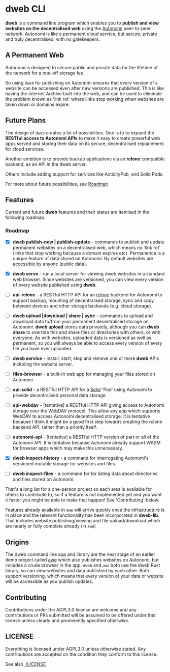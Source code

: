 # dweb CLI
**dweb** is a command line program which enables you to **publish and view websites on the decentralised web** using the [Autonomi](https://autonomi.com) peer-to-peer network. Autonomi is like a permanent cloud service, but secure, private and truly decentralised, with no gatekeepers.

## A Permanent Web
Autonomi is designed to secure public and private data for the lifetime of the network for a one-off storage fee.

So using `dweb` for publishing on Autonomi ensures that every version of a website can be accessed even after new versions are published. This is like having the Internet Archive built into the web, and can be used to eliminate the problem known as 'link rot' where links stop working when websites are taken down or domains expire.

## Future Plans

The design of `dweb` creates a lot of possibilities. One is to to expand the **RESTful access to Autonomi APIs** to make it easy to create powerful web apps served and storing their data on its secure, decentralised replacement for cloud services.

Another ambition is to provide backup applications via an **rclone** compatible backend, as an API in the dweb server.

Others include adding support for services like ActicityPub, and Solid Pods.

For more about future possibilities, see  [Roadmap](https://github.com/happybeing/dweb/tree/main/dweb-cli/README.md#Roadmap)

## Features
Current and future **dweb** features and their status are itemised in the following roadmap.

### Roadmap
- [x] **dweb publish-new | publish-update** - commands to publish and update permanent websites on a decentralised web, which means no 'link rot' (links that stop working because a domain expires etc). Permanence is a unique feature of data stored on Autonomi. By default websites are accessible by anyone (public data).

- [x] **dweb serve** - run a local server for viewing dweb websites in a standard web browser. Since websites are versioned, you can view every version of every website published using **dweb**.

- [ ] **api-rclone** - a RESTful HTTP API for an [rclone](https://github.com/rclone/rclone/) backend for Autonomi to support backup, mounting of decentralised storage, sync and copy between devices and other storage backends (e.g. cloud storage).

- [ ] **dweb upload |download | share | sync** - commands to upload and download data to/from your permanent decentralised storage on Autonomi. **dweb upload** stores data privately, although you can **dweb share** to override this and share files or directories with others, or with everyone. As with websites, uploaded data is versioned as well as permanent, so you will always be able to access every version of every file you have ever uploaded.

- [ ] **dweb service** - install, start, stop and remove one or more **dweb** APIs including the website server.
- [ ] **files-browser** - a built-in web app for managing your files stored on Autonomi.
- [ ] **api-solid** - a RESTful HTTP API for a [Solid](https://solidproject.org/about) 'Pod' using Autonomi to provide decentralised personal data storage.
- [ ] **api-webdav** - [tentative] a RESTful HTTP API giving access to Autonomi storage over the WebDAV protocol. This allow any app which supports WebDAV to access Autonomi decentralised storage. It is tentative because I think it might be a good first step towards creating the rclone backend API, rather than a priority itself.
- [ ] **autonomi-api** - [tentative] a RESTful HTTP version of part or all of the Autonomi API. It is tentative because Autonomi already support WASM for browser apps which may make this unnecessary.
- [x] **dweb inspect-history** - a command for interrogating Autonomi's versioned mutable storage for websites and files.
- [ ] **dweb inspect-files** - a command for for listing data about directories and files stored on Autonomi.

That's a long list for a one-person project so each area is available for others to contribute to, so if a feature is not implemented yet and you want it faster you might be able to make that happen! See 'Contributing' below.

Features already available in `awe` will arrive quickly once the infrastructure is in place and the relevant functionality has been incorporated in **dweb-lib**. That includes website publishing/viewing and file upload/download which are nearly or fully complete already (in `awe`)

## Origins
The dweb command line app and library are the next stage of an earlier demo project called [awe](https://github.com/happybeing/awe) which also publishes websites on Autonomi, but includes a crude browser in the app. `dweb` and `awe` both use the dweb Rust library, so can view websites and data published by each other. Both support versioning, which means that every version of your data or website will be accessible as you publish updates.

## Contributing
Contributions under the AGPL3.0 license are welcome and any contributions or PRs submitted will be assumed to be offered under that license unless clearly and prominently specified otherwise.

## LICENSE

Everything is licensed under AGPL3.0 unless otherwise stated. Any contributions are accepted on the condition they conform to this license.

See also [./LICENSE](./LICENSE)
